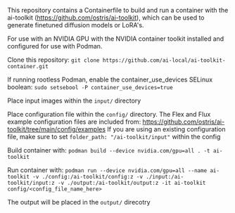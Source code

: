 This repository contains a Containerfile to build and run a container with the ai-toolkit (https://github.com/ostris/ai-toolkit), which can be used to generate finetuned diffusion models or LoRA's.

For use with an NVIDIA GPU with the NVIDIA container toolkit installed and configured for use with Podman.

Clone this repository: `git clone https://github.com/ai-local/ai-toolkit-container.git`

If running rootless Podman, enable the container_use_devices SELinux boolean:
`sudo setsebool -P container_use_devices=true`

Place input images within the `input/` directory

Place configuration file within the `config/` directory.  The Flex and Flux example configuration files are included from: https://github.com/ostris/ai-toolkit/tree/main/config/examples  If you are using an existing configuration file, make sure to set `folder_path: "/ai-toolkit/input"` within the config

Build container with: 
`podman build --device nvidia.com/gpu=all . -t ai-toolkit`

Run container with: 
`podman run --device nvidia.com/gpu=all --name ai-toolkit -v ./config:/ai-toolkit/config:z -v ./input:/ai-toolkit/input:z -v ./output:/ai-toolkit/output:z -it ai-toolkit config/<config_file_name_here>`

The output will be placed in the `output/` direcotry
